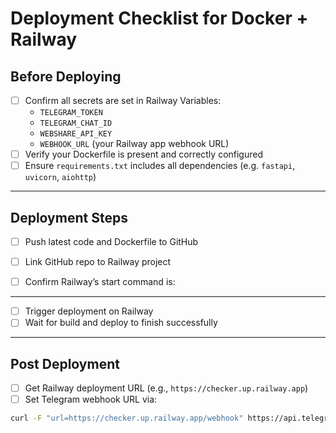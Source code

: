 # Deployment Checklist for Docker + Railway

## Before Deploying
- [ ] Confirm all secrets are set in Railway Variables:
  - `TELEGRAM_TOKEN`
  - `TELEGRAM_CHAT_ID`
  - `WEBSHARE_API_KEY`
  - `WEBHOOK_URL` (your Railway app webhook URL)
- [ ] Verify your Dockerfile is present and correctly configured
- [ ] Ensure `requirements.txt` includes all dependencies (e.g. `fastapi`, `uvicorn`, `aiohttp`)

---

## Deployment Steps
- [ ] Push latest code and Dockerfile to GitHub
- [ ] Link GitHub repo to Railway project
- [ ] Confirm Railway’s start command is:


---

- [ ] Trigger deployment on Railway
- [ ] Wait for build and deploy to finish successfully

---

## Post Deployment
- [ ] Get Railway deployment URL (e.g., `https://checker.up.railway.app`)
- [ ] Set Telegram webhook URL via:
```bash
curl -F "url=https://checker.up.railway.app/webhook" https://api.telegram.org/bot<TELEGRAM_TOKEN>/setWebhook
